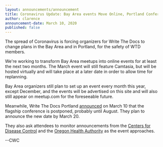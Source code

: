 ```yaml
---
layout: announcements/announcement
title: Coronavirus Update: Bay Area events Move Online, Portland Conference is Postponed
author: clarence
announcement-date: March 10, 2020
published: false
---
```

The spread of Coronavirus is forcing organizers for Write The Docs to change plans in the Bay Area and in Portland, for the safety of WTD members.

We're working to transform Bay Area meetups into online events for at least the next two months. The March event will still feature Camtasia, but will be hosted virtually and will take place at a later date in order to allow time for replanning.

Bay Area organizers still plan to set up an event every month this year, except December, and the events will be advertised on this site and will also still appear on meetup.com for the foreseeable future.

Meanwhile, Write The Docs Portland [announced](https://www.writethedocs.org/conf/portland/2020/news/covid-19-update-02/) on March 10 that the flagship conference is postponed, probably until August. They plan to announce the new date by March 20.

They also ask attendees to monitor announcements from the [Centers for Disease Control](https://www.cdc.gov/coronavirus/2019-ncov/index.html) and the [Oregon Health Authority](https://www.oregon.gov/oha/PH/DISEASESCONDITIONS/DISEASESAZ/Pages/emerging-respiratory-infections.aspx) as the event approaches.

--CWC
